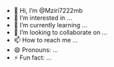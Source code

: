 - 👋 Hi, I’m @Mziri7222mb
- 👀 I’m interested in ...
- 🌱 I’m currently learning ...
- 💞️ I’m looking to collaborate on ...
- 📫 How to reach me ...
- 😄 Pronouns: ...
- ⚡ Fun fact: ...

<!---
Mziri7222mb/Mziri7222mb is a ✨ special ✨ repository because its `README.md` (this file) appears on your GitHub profile.
You can click the Preview link to take a look at your changes.
--->

